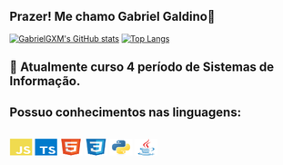 ##  Prazer! Me chamo Gabriel Galdino👋

[![GabrielGXM's GitHub stats](https://github-readme-stats.vercel.app/api?username=GabrielGXM&line_height=28&theme=radical)](https://github.com/anuraghazra/github-readme-stats)
[![Top Langs](https://github-readme-stats.vercel.app/api/top-langs/?username=GabrielGXM&layout=donut&theme=radical)](https://github.com/anuraghazra/github-readme-stats)
## 🌱 Atualmente curso 4 período de Sistemas de Informação. 

## Possuo conhecimentos nas linguagens:
<div style="display: inline_block"><br>
  <img align="center" alt="GXM-Js" height="30" width="40" src="https://raw.githubusercontent.com/devicons/devicon/master/icons/javascript/javascript-plain.svg">
  <img align="center" alt="GXM-Ts" height="30" width="40" src="https://raw.githubusercontent.com/devicons/devicon/master/icons/typescript/typescript-plain.svg">
  <img align="center" alt="GXM-HTML" height="30" width="40" src="https://raw.githubusercontent.com/devicons/devicon/master/icons/html5/html5-original.svg">
  <img align="center" alt="GXM-CSS" height="30" width="40" src="https://raw.githubusercontent.com/devicons/devicon/master/icons/css3/css3-original.svg">
  <img align="center" alt="GXM-Python" height="30" width="40" src="https://raw.githubusercontent.com/devicons/devicon/master/icons/python/python-original.svg">
  <img align="center" alt="GXM-Csharp" height="30" width="40" src="https://raw.githubusercontent.com/devicons/devicon/master/icons/java/java-original.svg">
</div>

##  
<!--
**GabrielGXM/GabrielGXM** is a ✨ _special_ ✨ repository because its `README.md` (this file) appears on your GitHub profile.

Here are some ideas to get you started:

- 🔭 I’m currently working on ...
- 🌱 I’m currently learning ...
- 👯 I’m looking to collaborate on ...
- 🤔 I’m looking for help with ...
- 💬 Ask me about ...
- 📫 How to reach me: ...
- 😄 Pronouns: ...
- ⚡ Fun fact: ...
-->
